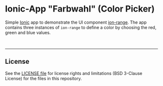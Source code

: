 # Ionic-App "Farbwahl" (Color Picker) #

Simple [Ionic](https://ionicframework.com) app to demonstrate the UI component
[ion-range](https://ionicframework.com/docs/api/range).
The app contains three instances of `ion-range` to define a color by choosing the red, green and blue values.

<br>

----
## License ##

See the [LICENSE file](LICENSE.md) for license rights and limitations (BSD 3-Clause License)
for the files in this repository.
